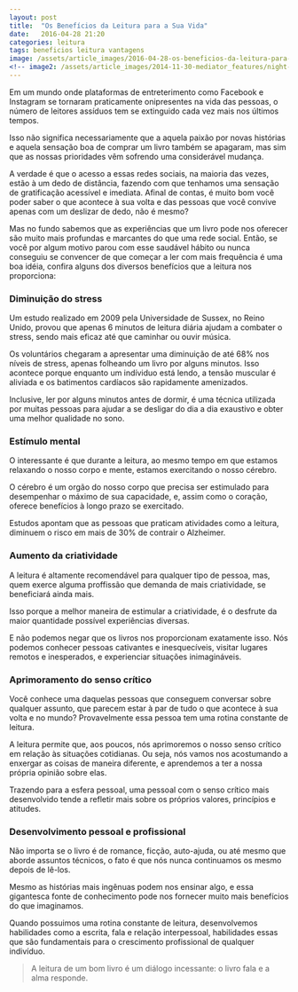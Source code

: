 ```yaml
---
layout: post
title:  "Os Benefícios da Leitura para a Sua Vida"
date:   2016-04-28 21:20
categories: leitura
tags: beneficios leitura vantagens
image: /assets/article_images/2016-04-28-os-beneficios-da-leitura-para-a-sua-vida/girls-reading.jpg
<!-- image2: /assets/article_images/2014-11-30-mediator_features/night-track-mobile.JPG -->
---
```


Em um mundo onde plataformas de entreterimento como Facebook e Instagram se tornaram praticamente onipresentes na vida das pessoas, 
o número de leitores assíduos tem se extinguido cada vez mais nos últimos tempos.

Isso não significa necessariamente que a aquela paixão por novas histórias e aquela sensação boa de comprar um livro também
se apagaram, mas sim que as nossas prioridades vêm sofrendo uma considerável mudança.

A verdade é que o acesso a essas redes sociais, na maioria das vezes,
estão à um dedo de distância, fazendo com que tenhamos uma sensação de gratificação acessível e imediata. Afinal de contas, 
é muito bom você poder saber o que acontece à sua volta e das pessoas que você convive apenas com um deslizar de dedo, não é mesmo?

Mas no fundo sabemos que as experiências que um livro pode nos oferecer são muito mais profundas e marcantes do que uma rede social. 
Então, se você por algum motivo parou com esse saudável hábito ou nunca conseguiu se convencer de que começar a ler com mais frequência
é uma boa idéia, confira alguns dos diversos benefícios que a leitura nos proporciona:

### Diminuição do stress
Um estudo realizado em 2009 pela Universidade de Sussex, no Reino Unido, provou que apenas 6 minutos de leitura diária ajudam a combater o stress,
sendo mais eficaz até que caminhar ou ouvir música. 

Os voluntários chegaram a apresentar uma diminuição de até 68% nos níveis de stress, apenas folheando um livro por alguns minutos. 
Isso acontece porque enquanto um indíviduo está lendo, a tensão muscular é aliviada e os batimentos cardíacos são rapidamente amenizados.

Inclusive, ler por alguns minutos antes de dormir, é uma técnica utilizada por muitas pessoas para ajudar a se desligar do dia a dia exaustivo
e obter uma melhor qualidade no sono.

### Estímulo mental
O interessante é que durante a leitura, ao mesmo tempo em que estamos relaxando o nosso corpo e mente, estamos exercitando o nosso cérebro.

O cérebro é um orgão do nosso corpo que precisa ser estimulado para desempenhar o máximo de sua capacidade, e, assim como o coração, oferece benefícios à longo prazo se exercitado.

Estudos apontam que as pessoas que praticam atividades como a leitura, diminuem o risco em mais de 30% de contrair o Alzheimer.

### Aumento da criatividade
A leitura é altamente recomendável para qualquer tipo de pessoa, mas, quem exerce alguma proffissão que demanda de mais criatividade, se beneficiará ainda mais.

Isso porque a melhor maneira de estimular a criatividade, é o desfrute da maior quantidade possível experiências diversas.

E não podemos negar que os livros nos proporcionam exatamente isso. Nós podemos conhecer pessoas cativantes e inesquecíveis, visitar lugares remotos e inesperados, e experienciar situações inimagináveis.

### Aprimoramento do senso crítico
Você conhece uma daquelas pessoas que conseguem conversar sobre qualquer assunto, que parecem estar à par de tudo o que acontece à sua volta e no mundo? Provavelmente essa pessoa tem uma rotina constante de leitura.

A leitura permite que, aos poucos, nós aprimoremos o nosso senso crítico em relação às situações cotidianas. Ou seja, nós vamos nos acostumando a enxergar as coisas de maneira diferente, e aprendemos a ter a nossa própria opinião sobre elas.

Trazendo para a esfera pessoal, uma pessoal com o senso crítico mais desenvolvido tende a refletir mais sobre os próprios valores, princípios e atitudes.

### Desenvolvimento pessoal e profissional
Não importa se o livro é de romance, ficção, auto-ajuda, ou até mesmo que aborde assuntos técnicos, o fato é que nós nunca continuamos os mesmo depois de lê-los.

Mesmo as histórias mais ingênuas podem nos ensinar algo, e essa gigantesca fonte de conhecimento pode nos fornecer muito mais benefícios do que imaginamos.

Quando possuimos uma rotina constante de leitura, desenvolvemos habilidades como a escrita, fala e relação interpessoal, habilidades essas que são fundamentais para o crescimento profissional de qualquer indivíduo.

> A leitura de um bom livro é um diálogo incessante: o livro fala e a alma responde.